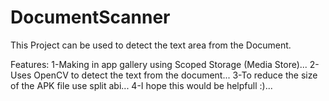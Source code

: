 # DocumentScanner
This Project can be used to detect the text area from the Document.

Features:
  1-Making in app gallery using Scoped Storage (Media Store)...
  2-Uses OpenCV to detect the text from the document...
  3-To reduce the size of the APK file use split abi...
  4-I hope this would be helpfull :)...
